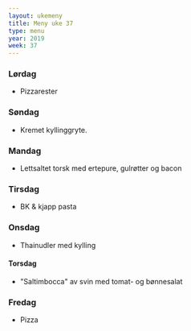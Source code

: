 ```yaml
---
layout: ukemeny
title: Meny uke 37
type: menu
year: 2019
week: 37
---
```


### Lørdag

- Pizzarester

### Søndag

- Kremet kyllinggryte.

### Mandag

- Lettsaltet torsk med ertepure, gulrøtter og bacon

### Tirsdag

- BK & kjapp pasta

### Onsdag

- Thainudler med kylling

#### Torsdag

- "Saltimbocca" av svin med tomat- og bønnesalat

### Fredag

- Pizza